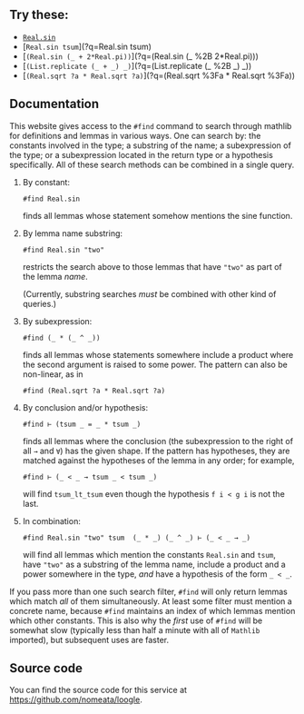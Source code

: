 ## Try these:

* [`Real.sin`](?q=Real.sin)
* [`Real.sin tsum`](?q=Real.sin tsum)
* [`(Real.sin (_ + 2*Real.pi))`](?q=(Real.sin (_ %2B 2*Real.pi)))
* [`(List.replicate (_ + _) _)`](?q=(List.replicate (_ %2B _) _))
* [`(Real.sqrt ?a * Real.sqrt ?a)`](?q=(Real.sqrt %3Fa * Real.sqrt %3Fa))

## Documentation

This website gives access to the `#find` command to search through mathlib for definitions and lemmas in various ways. One can search by: the constants
involved in the type; a substring of the name; a subexpression of the type; or a subexpression
located in the return type or a hypothesis specifically. All of these search methods can be
combined in a single query.


1. By constant:
   ```lean
   #find Real.sin
   ```
   finds all lemmas whose statement somehow mentions the sine function.

2. By lemma name substring:
   ```lean
   #find Real.sin "two"
   ```
   restricts the search above to those lemmas that have `"two"` as part of the lemma _name_.

   (Currently, substring searches _must_ be combined with other kind of queries.)

3. By subexpression:
   ```lean
   #find (_ * (_ ^ _))
   ```
   finds all lemmas whose statements somewhere include a product where the second argument is
   raised to some power. The pattern can also be non-linear, as in
   ```lean
   #find (Real.sqrt ?a * Real.sqrt ?a)
   ```

4. By conclusion and/or hypothesis:
   ```lean
   #find ⊢ (tsum _ = _ * tsum _)
   ```
   finds all lemmas where the conclusion (the subexpression to the right of all `→` and `∀`) has the
   given shape. If the pattern has hypotheses, they are matched against the hypotheses of
   the lemma in any order; for example,
   ```lean
   #find ⊢ (_ < _ → tsum _ < tsum _)
   ```
   will find `tsum_lt_tsum` even though the hypothesis `f i < g i` is not the last.

5. In combination:
   ```lean
   #find Real.sin "two" tsum  (_ * _) (_ ^ _) ⊢ (_ < _ → _)
   ```
   will find all lemmas which mention the constants `Real.sin` and `tsum`, have `"two"` as a
   substring of the lemma name, include a product and a power somewhere in the type, *and* have a
   hypothesis of the form `_ < _`.

If you pass more than one such search filter, `#find` will only return lemmas which match _all_ of
them simultaneously. At least some filter must mention a concrete name, because `#find` maintains
an index of which lemmas mention which other constants. This is also why the _first_ use of `#find`
will be somewhat slow (typically less than half a minute with all of `Mathlib` imported), but
subsequent uses are faster.

## Source code

You can find the source code for this service at <https://github.com/nomeata/loogle>.


